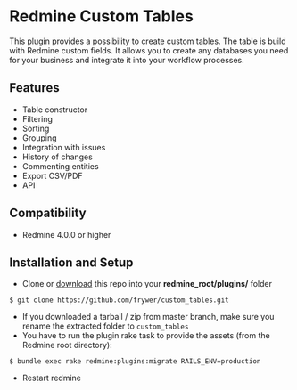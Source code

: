 Redmine Custom Tables
==================

This plugin provides a possibility to create custom tables. The table is build with Redmine custom fields. It allows you to create any databases you need for your business and integrate it into your workflow processes.

Features
-------------
* Table constructor
* Filtering 
* Sorting 
* Grouping
* Integration with issues
* History of changes
* Commenting entities
* Export CSV/PDF
* API

Compatibility
-------------
* Redmine 4.0.0 or higher

Installation and Setup
----------------------

* Clone or [download](https://github.com/frywer/custom_tables/archive/master.zip) this repo into your **redmine_root/plugins/** folder

```
$ git clone https://github.com/frywer/custom_tables.git
```
* If you downloaded a tarball / zip from master branch, make sure you rename the extracted folder to `custom_tables`
* You have to run the plugin rake task to provide the assets (from the Redmine root directory):
```
$ bundle exec rake redmine:plugins:migrate RAILS_ENV=production
```
* Restart redmine

